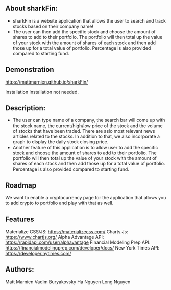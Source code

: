 ## About sharkFin:
- sharkFin is a website application that allows the user to search and track stocks based on their company name! 
- The user can then add the specific stock and choose the amount of shares to add to their portfolio. The portfolio will then total up the value of your stock with the amount of shares of each stock and then add those up for a total value of portfolio. Percentage is also provided compared to starting fund.

## Demonstration
https://mattmarnien.github.io/sharkFin/

Installation
Installation not needed.

## Description:
- The user can type name of a company, the search bar will come up with the stock name, the current/high/low price of the stock and the volume of stocks that have been traded. There are aslo most relevant news articles related to the stocks. In addition to that, we also incorporate a graph to display the daily stock closing price. 
- Another feature of this application is to allow user to add the specific stock and choose the amount of shares to add to their portfolio. The portfolio will then total up the value of your stock with the amount of shares of each stock and then add those up for a total value of portfolio. Percentage is also provided compared to starting fund.


## Roadmap
We want to enable a cryptocurrency page for the application that allows you to add crypto to portfolio and play with that as well.

## Features
Materialize CSS/JS: https://materializecss.com/ 
Charts.Js: https://www.chartjs.org/
Alpha Advantage API: https://rapidapi.com/user/alphavantage
Financial Modeling Prep API: https://financialmodelingprep.com/developer/docs/
New York Times API: https://developer.nytimes.com/

## Authors: 
Matt Marnien
Vadim Buryakovsky
Ha Nguyen
Long Nguyen
